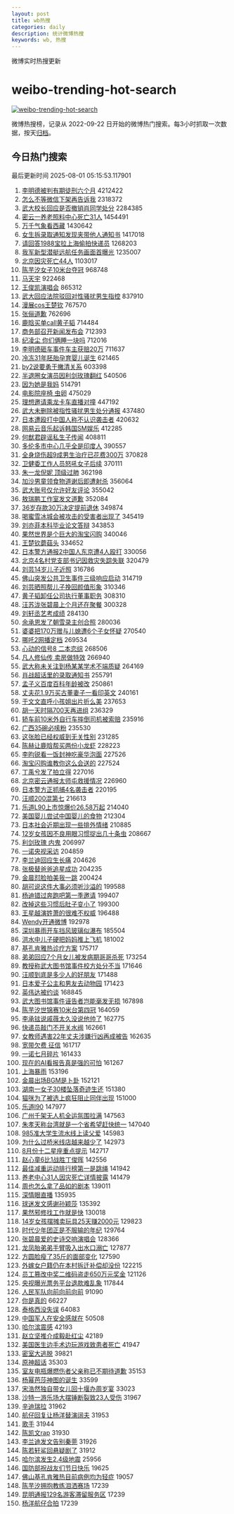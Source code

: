 ```yaml
---
layout: post
title: wb热搜
categories: daily
description: 统计微博热搜
keywords: wb, 热搜
---
```


微博实时热搜更新

# weibo-trending-hot-search

[![weibo-trending-hot-search](https://github.com/ameizi/weibo-trending-hot-search/actions/workflows/ci.yml/badge.svg)](https://github.com/ameizi/weibo-trending-hot-search/actions/workflows/ci.yml)

微博热搜榜，记录从 2022-09-22 日开始的微博热门搜索。每3小时抓取一次数据，按天[归档](./archives)。

## 今日热门搜索

<!-- BEGIN --> 
最后更新时间 2025-08-01 05:15:53.117901 
1. [李明德被判有期徒刑六个月](https://s.weibo.com/weibo?q=%23%E6%9D%8E%E6%98%8E%E5%BE%B7%E8%A2%AB%E5%88%A4%E6%9C%89%E6%9C%9F%E5%BE%92%E5%88%91%E5%85%AD%E4%B8%AA%E6%9C%88%23&t=31&band_rank=1&Refer=top) 4212422
1. [怎么不等微信下架再告诉我](https://s.weibo.com/weibo?q=%E6%80%8E%E4%B9%88%E4%B8%8D%E7%AD%89%E5%BE%AE%E4%BF%A1%E4%B8%8B%E6%9E%B6%E5%86%8D%E5%91%8A%E8%AF%89%E6%88%91&t=31&band_rank=1&Refer=top) 2318372
1. [武大校长回应是否撤销肖同学处分](https://s.weibo.com/weibo?q=%23%E6%AD%A6%E5%A4%A7%E6%A0%A1%E9%95%BF%E5%9B%9E%E5%BA%94%E6%98%AF%E5%90%A6%E6%92%A4%E9%94%80%E8%82%96%E5%90%8C%E5%AD%A6%E5%A4%84%E5%88%86%23&t=31&band_rank=2&Refer=top) 2284385
1. [密云一养老照料中心死亡31人](https://s.weibo.com/weibo?q=%23%E5%AF%86%E4%BA%91%E4%B8%80%E5%85%BB%E8%80%81%E7%85%A7%E6%96%99%E4%B8%AD%E5%BF%83%E6%AD%BB%E4%BA%A131%E4%BA%BA%23&t=31&band_rank=2&Refer=top) 1454491
1. [万千气象看西藏](https://s.weibo.com/weibo?q=%23%E4%B8%87%E5%8D%83%E6%B0%94%E8%B1%A1%E7%9C%8B%E8%A5%BF%E8%97%8F%23&t=31&band_rank=3&Refer=top) 1430642
1. [女生拆录取通知发现夹带他人通知书](https://s.weibo.com/weibo?q=%23%E5%A5%B3%E7%94%9F%E6%8B%86%E5%BD%95%E5%8F%96%E9%80%9A%E7%9F%A5%E5%8F%91%E7%8E%B0%E5%A4%B9%E5%B8%A6%E4%BB%96%E4%BA%BA%E9%80%9A%E7%9F%A5%E4%B9%A6%23&t=31&band_rank=4&Refer=top) 1417018
1. [请回答1988宝拉上海偷拍快递员](https://s.weibo.com/weibo?q=%23%E8%AF%B7%E5%9B%9E%E7%AD%941988%E5%AE%9D%E6%8B%89%E4%B8%8A%E6%B5%B7%E5%81%B7%E6%8B%8D%E5%BF%AB%E9%80%92%E5%91%98%23&t=31&band_rank=1&Refer=top) 1268203
1. [我军新型潜艇远航任务画面首曝光](https://s.weibo.com/weibo?q=%23%E6%88%91%E5%86%9B%E6%96%B0%E5%9E%8B%E6%BD%9C%E8%89%87%E8%BF%9C%E8%88%AA%E4%BB%BB%E5%8A%A1%E7%94%BB%E9%9D%A2%E9%A6%96%E6%9B%9D%E5%85%89%23&t=31&band_rank=3&Refer=top) 1235007
1. [北京因灾死亡44人](https://s.weibo.com/weibo?q=%23%E5%8C%97%E4%BA%AC%E5%9B%A0%E7%81%BE%E6%AD%BB%E4%BA%A144%E4%BA%BA%23&t=31&band_rank=5&Refer=top) 1103017
1. [陈芋汐女子10米台夺冠](https://s.weibo.com/weibo?q=%23%E9%99%88%E8%8A%8B%E6%B1%90%E5%A5%B3%E5%AD%9010%E7%B1%B3%E5%8F%B0%E5%A4%BA%E5%86%A0%23&t=31&band_rank=2&Refer=top) 968748
1. [马天宇](https://s.weibo.com/weibo?q=%E9%A9%AC%E5%A4%A9%E5%AE%87&t=31&band_rank=6&Refer=top) 922468
1. [王俊凯演唱会](https://s.weibo.com/weibo?q=%23%E7%8E%8B%E4%BF%8A%E5%87%AF%E6%BC%94%E5%94%B1%E4%BC%9A%23&t=31&band_rank=7&Refer=top) 865312
1. [武大回应法院驳回对性骚扰男生指控](https://s.weibo.com/weibo?q=%23%E6%AD%A6%E5%A4%A7%E5%9B%9E%E5%BA%94%E6%B3%95%E9%99%A2%E9%A9%B3%E5%9B%9E%E5%AF%B9%E6%80%A7%E9%AA%9A%E6%89%B0%E7%94%B7%E7%94%9F%E6%8C%87%E6%8E%A7%23&t=31&band_rank=4&Refer=top) 837910
1. [漫展cos王楚钦](https://s.weibo.com/weibo?q=%E6%BC%AB%E5%B1%95cos%E7%8E%8B%E6%A5%9A%E9%92%A6&t=31&band_rank=8&Refer=top) 767570
1. [张俪道歉](https://s.weibo.com/weibo?q=%23%E5%BC%A0%E4%BF%AA%E9%81%93%E6%AD%89%23&t=31&band_rank=5&Refer=top) 762696
1. [鹿晗买单call黄子韬](https://s.weibo.com/weibo?q=%23%E9%B9%BF%E6%99%97%E4%B9%B0%E5%8D%95call%E9%BB%84%E5%AD%90%E9%9F%AC%23&t=31&band_rank=9&Refer=top) 714484
1. [商务部召开新闻发布会](https://s.weibo.com/weibo?q=%23%E5%95%86%E5%8A%A1%E9%83%A8%E5%8F%AC%E5%BC%80%E6%96%B0%E9%97%BB%E5%8F%91%E5%B8%83%E4%BC%9A%23&t=31&band_rank=10&Refer=top) 712393
1. [纪凌尘 你们俩睡一块吗](https://s.weibo.com/weibo?q=%E7%BA%AA%E5%87%8C%E5%B0%98%20%E4%BD%A0%E4%BB%AC%E4%BF%A9%E7%9D%A1%E4%B8%80%E5%9D%97%E5%90%97&t=31&band_rank=11&Refer=top) 712016
1. [李明德砸车事件车主获赔20万](https://s.weibo.com/weibo?q=%23%E6%9D%8E%E6%98%8E%E5%BE%B7%E7%A0%B8%E8%BD%A6%E4%BA%8B%E4%BB%B6%E8%BD%A6%E4%B8%BB%E8%8E%B7%E8%B5%9420%E4%B8%87%23&t=31&band_rank=12&Refer=top) 711637
1. [冷冻31年胚胎孕育婴儿诞生](https://s.weibo.com/weibo?q=%23%E5%86%B7%E5%86%BB31%E5%B9%B4%E8%83%9A%E8%83%8E%E5%AD%95%E8%82%B2%E5%A9%B4%E5%84%BF%E8%AF%9E%E7%94%9F%23&t=31&band_rank=5&Refer=top) 621465
1. [by2说要勇于撇清关系](https://s.weibo.com/weibo?q=by2%E8%AF%B4%E8%A6%81%E5%8B%87%E4%BA%8E%E6%92%87%E6%B8%85%E5%85%B3%E7%B3%BB&t=31&band_rank=6&Refer=top) 603398
1. [半退圈女演员因利剑玫瑰翻红](https://s.weibo.com/weibo?q=%E5%8D%8A%E9%80%80%E5%9C%88%E5%A5%B3%E6%BC%94%E5%91%98%E5%9B%A0%E5%88%A9%E5%89%91%E7%8E%AB%E7%91%B0%E7%BF%BB%E7%BA%A2&t=31&band_rank=13&Refer=top) 540506
1. [因为她是我妈](https://s.weibo.com/weibo?q=%23%E5%9B%A0%E4%B8%BA%E5%A5%B9%E6%98%AF%E6%88%91%E5%A6%88%23&t=31&band_rank=50&Refer=top) 514791
1. [电影院座椅 虫卵](https://s.weibo.com/weibo?q=%E7%94%B5%E5%BD%B1%E9%99%A2%E5%BA%A7%E6%A4%85%20%E8%99%AB%E5%8D%B5&t=31&band_rank=14&Refer=top) 475029
1. [理想邀请乘龙卡车直播对撞](https://s.weibo.com/weibo?q=%23%E7%90%86%E6%83%B3%E9%82%80%E8%AF%B7%E4%B9%98%E9%BE%99%E5%8D%A1%E8%BD%A6%E7%9B%B4%E6%92%AD%E5%AF%B9%E6%92%9E%23&t=31&band_rank=7&Refer=top) 447192
1. [武大未删除被指性骚扰男生处分通报](https://s.weibo.com/weibo?q=%23%E6%AD%A6%E5%A4%A7%E6%9C%AA%E5%88%A0%E9%99%A4%E8%A2%AB%E6%8C%87%E6%80%A7%E9%AA%9A%E6%89%B0%E7%94%B7%E7%94%9F%E5%A4%84%E5%88%86%E9%80%9A%E6%8A%A5%23&t=31&band_rank=7&Refer=top) 437480
1. [日本遭殴打中国人称不认识袭击者](https://s.weibo.com/weibo?q=%23%E6%97%A5%E6%9C%AC%E9%81%AD%E6%AE%B4%E6%89%93%E4%B8%AD%E5%9B%BD%E4%BA%BA%E7%A7%B0%E4%B8%8D%E8%AE%A4%E8%AF%86%E8%A2%AD%E5%87%BB%E8%80%85%23&t=31&band_rank=15&Refer=top) 420632
1. [网易云音乐起诉韩国SM娱乐](https://s.weibo.com/weibo?q=%23%E7%BD%91%E6%98%93%E4%BA%91%E9%9F%B3%E4%B9%90%E8%B5%B7%E8%AF%89%E9%9F%A9%E5%9B%BDSM%E5%A8%B1%E4%B9%90%23&t=31&band_rank=16&Refer=top) 412285
1. [何猷君辟谣私生子传闻](https://s.weibo.com/weibo?q=%23%E4%BD%95%E7%8C%B7%E5%90%9B%E8%BE%9F%E8%B0%A3%E7%A7%81%E7%94%9F%E5%AD%90%E4%BC%A0%E9%97%BB%23&t=31&band_rank=17&Refer=top) 408811
1. [多伦多市中心几乎全是印度人](https://s.weibo.com/weibo?q=%E5%A4%9A%E4%BC%A6%E5%A4%9A%E5%B8%82%E4%B8%AD%E5%BF%83%E5%87%A0%E4%B9%8E%E5%85%A8%E6%98%AF%E5%8D%B0%E5%BA%A6%E4%BA%BA&t=31&band_rank=8&Refer=top) 390557
1. [全身烧伤超9成男生治疗已花费300万](https://s.weibo.com/weibo?q=%23%E5%85%A8%E8%BA%AB%E7%83%A7%E4%BC%A4%E8%B6%859%E6%88%90%E7%94%B7%E7%94%9F%E6%B2%BB%E7%96%97%E5%B7%B2%E8%8A%B1%E8%B4%B9300%E4%B8%87%23&t=31&band_rank=9&Refer=top) 370828
1. [卫健委工作人员怒吼女子后续](https://s.weibo.com/weibo?q=%23%E5%8D%AB%E5%81%A5%E5%A7%94%E5%B7%A5%E4%BD%9C%E4%BA%BA%E5%91%98%E6%80%92%E5%90%BC%E5%A5%B3%E5%AD%90%E5%90%8E%E7%BB%AD%23&t=31&band_rank=18&Refer=top) 370111
1. [朱一龙倪妮 顶级过肺](https://s.weibo.com/weibo?q=%E6%9C%B1%E4%B8%80%E9%BE%99%E5%80%AA%E5%A6%AE%20%E9%A1%B6%E7%BA%A7%E8%BF%87%E8%82%BA&t=31&band_rank=8&Refer=top) 362198
1. [加沙男童领食物道谢后即遭射杀](https://s.weibo.com/weibo?q=%23%E5%8A%A0%E6%B2%99%E7%94%B7%E7%AB%A5%E9%A2%86%E9%A3%9F%E7%89%A9%E9%81%93%E8%B0%A2%E5%90%8E%E5%8D%B3%E9%81%AD%E5%B0%84%E6%9D%80%23&t=31&band_rank=9&Refer=top) 356064
1. [武大账号仅允许好友评论](https://s.weibo.com/weibo?q=%23%E6%AD%A6%E5%A4%A7%E8%B4%A6%E5%8F%B7%E4%BB%85%E5%85%81%E8%AE%B8%E5%A5%BD%E5%8F%8B%E8%AF%84%E8%AE%BA%23&t=31&band_rank=10&Refer=top) 355042
1. [敖瑞鹏工作室发文道歉](https://s.weibo.com/weibo?q=%23%E6%95%96%E7%91%9E%E9%B9%8F%E5%B7%A5%E4%BD%9C%E5%AE%A4%E5%8F%91%E6%96%87%E9%81%93%E6%AD%89%23&t=31&band_rank=11&Refer=top) 352084
1. [36岁存款30万决定提前退休](https://s.weibo.com/weibo?q=36%E5%B2%81%E5%AD%98%E6%AC%BE30%E4%B8%87%E5%86%B3%E5%AE%9A%E6%8F%90%E5%89%8D%E9%80%80%E4%BC%91&t=31&band_rank=12&Refer=top) 349874
1. [喝蜜雪冰城会被攻击的受害者出现了](https://s.weibo.com/weibo?q=%E5%96%9D%E8%9C%9C%E9%9B%AA%E5%86%B0%E5%9F%8E%E4%BC%9A%E8%A2%AB%E6%94%BB%E5%87%BB%E7%9A%84%E5%8F%97%E5%AE%B3%E8%80%85%E5%87%BA%E7%8E%B0%E4%BA%86&t=31&band_rank=13&Refer=top) 345419
1. [刘亦菲本科毕业论文答辩](https://s.weibo.com/weibo?q=%E5%88%98%E4%BA%A6%E8%8F%B2%E6%9C%AC%E7%A7%91%E6%AF%95%E4%B8%9A%E8%AE%BA%E6%96%87%E7%AD%94%E8%BE%A9&t=31&band_rank=14&Refer=top) 343853
1. [果然世界是个巨大的淘宝闪购](https://s.weibo.com/weibo?q=%23%E6%9E%9C%E7%84%B6%E4%B8%96%E7%95%8C%E6%98%AF%E4%B8%AA%E5%B7%A8%E5%A4%A7%E7%9A%84%E6%B7%98%E5%AE%9D%E9%97%AA%E8%B4%AD%23&t=31&band_rank=15&Refer=top) 340046
1. [王楚钦蘑菇头](https://s.weibo.com/weibo?q=%E7%8E%8B%E6%A5%9A%E9%92%A6%E8%98%91%E8%8F%87%E5%A4%B4&t=31&band_rank=17&Refer=top) 334652
1. [日本警方通报2中国人东京遭4人殴打](https://s.weibo.com/weibo?q=%23%E6%97%A5%E6%9C%AC%E8%AD%A6%E6%96%B9%E9%80%9A%E6%8A%A52%E4%B8%AD%E5%9B%BD%E4%BA%BA%E4%B8%9C%E4%BA%AC%E9%81%AD4%E4%BA%BA%E6%AE%B4%E6%89%93%23&t=31&band_rank=19&Refer=top) 330056
1. [北京4名村党支部书记因救灾失踪失联](https://s.weibo.com/weibo?q=%23%E5%8C%97%E4%BA%AC4%E5%90%8D%E6%9D%91%E5%85%9A%E6%94%AF%E9%83%A8%E4%B9%A6%E8%AE%B0%E5%9B%A0%E6%95%91%E7%81%BE%E5%A4%B1%E8%B8%AA%E5%A4%B1%E8%81%94%23&t=31&band_rank=20&Refer=top) 320479
1. [刘芸14岁儿子近照](https://s.weibo.com/weibo?q=%23%E5%88%98%E8%8A%B814%E5%B2%81%E5%84%BF%E5%AD%90%E8%BF%91%E7%85%A7%23&t=31&band_rank=21&Refer=top) 316786
1. [佛山突发公共卫生事件三级响应启动](https://s.weibo.com/weibo?q=%23%E4%BD%9B%E5%B1%B1%E7%AA%81%E5%8F%91%E5%85%AC%E5%85%B1%E5%8D%AB%E7%94%9F%E4%BA%8B%E4%BB%B6%E4%B8%89%E7%BA%A7%E5%93%8D%E5%BA%94%E5%90%AF%E5%8A%A8%23&t=31&band_rank=10&Refer=top) 314719
1. [刘芸晒照帮儿子挽回颜值形象](https://s.weibo.com/weibo?q=%E5%88%98%E8%8A%B8%E6%99%92%E7%85%A7%E5%B8%AE%E5%84%BF%E5%AD%90%E6%8C%BD%E5%9B%9E%E9%A2%9C%E5%80%BC%E5%BD%A2%E8%B1%A1&t=31&band_rank=11&Refer=top) 310346
1. [黄子韬卸任公司执行董事职务](https://s.weibo.com/weibo?q=%23%E9%BB%84%E5%AD%90%E9%9F%AC%E5%8D%B8%E4%BB%BB%E5%85%AC%E5%8F%B8%E6%89%A7%E8%A1%8C%E8%91%A3%E4%BA%8B%E8%81%8C%E5%8A%A1%23&t=31&band_rank=18&Refer=top) 308310
1. [汪苏泷张碧晨上个月还在聚餐](https://s.weibo.com/weibo?q=%23%E6%B1%AA%E8%8B%8F%E6%B3%B7%E5%BC%A0%E7%A2%A7%E6%99%A8%E4%B8%8A%E4%B8%AA%E6%9C%88%E8%BF%98%E5%9C%A8%E8%81%9A%E9%A4%90%23&t=31&band_rank=22&Refer=top) 300328
1. [刘轩丞艺考成绩](https://s.weibo.com/weibo?q=%23%E5%88%98%E8%BD%A9%E4%B8%9E%E8%89%BA%E8%80%83%E6%88%90%E7%BB%A9%23&t=31&band_rank=19&Refer=top) 284130
1. [余承恩发了朝雪录主创合照](https://s.weibo.com/weibo?q=%E4%BD%99%E6%89%BF%E6%81%A9%E5%8F%91%E4%BA%86%E6%9C%9D%E9%9B%AA%E5%BD%95%E4%B8%BB%E5%88%9B%E5%90%88%E7%85%A7&t=31&band_rank=14&Refer=top) 280036
1. [婆婆把170万赠与儿媳遭6个子女怀疑](https://s.weibo.com/weibo?q=%23%E5%A9%86%E5%A9%86%E6%8A%8A170%E4%B8%87%E8%B5%A0%E4%B8%8E%E5%84%BF%E5%AA%B3%E9%81%AD6%E4%B8%AA%E5%AD%90%E5%A5%B3%E6%80%80%E7%96%91%23&t=31&band_rank=27&Refer=top) 270540
1. [哪吒2网播定档](https://s.weibo.com/weibo?q=%23%E5%93%AA%E5%90%922%E7%BD%91%E6%92%AD%E5%AE%9A%E6%A1%A3%23&t=31&band_rank=23&Refer=top) 269534
1. [心动的信号8 二本恋综](https://s.weibo.com/weibo?q=%E5%BF%83%E5%8A%A8%E7%9A%84%E4%BF%A1%E5%8F%B78%20%E4%BA%8C%E6%9C%AC%E6%81%8B%E7%BB%BC&t=31&band_rank=24&Refer=top) 268506
1. [凡人修仙传 卖房做特效](https://s.weibo.com/weibo?q=%E5%87%A1%E4%BA%BA%E4%BF%AE%E4%BB%99%E4%BC%A0%20%E5%8D%96%E6%88%BF%E5%81%9A%E7%89%B9%E6%95%88&t=31&band_rank=24&Refer=top) 266940
1. [武大称未关注到杨某某学术不端质疑](https://s.weibo.com/weibo?q=%23%E6%AD%A6%E5%A4%A7%E7%A7%B0%E6%9C%AA%E5%85%B3%E6%B3%A8%E5%88%B0%E6%9D%A8%E6%9F%90%E6%9F%90%E5%AD%A6%E6%9C%AF%E4%B8%8D%E7%AB%AF%E8%B4%A8%E7%96%91%23&t=31&band_rank=25&Refer=top) 264169
1. [肖战超话里的录取通知书](https://s.weibo.com/weibo?q=%E8%82%96%E6%88%98%E8%B6%85%E8%AF%9D%E9%87%8C%E7%9A%84%E5%BD%95%E5%8F%96%E9%80%9A%E7%9F%A5%E4%B9%A6&t=31&band_rank=26&Refer=top) 255791
1. [孟子义百度百科年龄被改](https://s.weibo.com/weibo?q=%23%E5%AD%9F%E5%AD%90%E4%B9%89%E7%99%BE%E5%BA%A6%E7%99%BE%E7%A7%91%E5%B9%B4%E9%BE%84%E8%A2%AB%E6%94%B9%23&t=31&band_rank=26&Refer=top) 250861
1. [丈夫花1.9万买古董妻子一看印英文](https://s.weibo.com/weibo?q=%23%E4%B8%88%E5%A4%AB%E8%8A%B11.9%E4%B8%87%E4%B9%B0%E5%8F%A4%E8%91%A3%E5%A6%BB%E5%AD%90%E4%B8%80%E7%9C%8B%E5%8D%B0%E8%8B%B1%E6%96%87%23&t=31&band_rank=29&Refer=top) 240161
1. [于文文直呼小孩姐出片折么美](https://s.weibo.com/weibo?q=%23%E4%BA%8E%E6%96%87%E6%96%87%E7%9B%B4%E5%91%BC%E5%B0%8F%E5%AD%A9%E5%A7%90%E5%87%BA%E7%89%87%E6%8A%98%E4%B9%88%E7%BE%8E%23&t=31&band_rank=30&Refer=top) 237653
1. [胡一天时隔700天再进组](https://s.weibo.com/weibo?q=%23%E8%83%A1%E4%B8%80%E5%A4%A9%E6%97%B6%E9%9A%94700%E5%A4%A9%E5%86%8D%E8%BF%9B%E7%BB%84%23&t=31&band_rank=27&Refer=top) 236329
1. [轿车前10米外自行车摔倒司机被索赔](https://s.weibo.com/weibo?q=%23%E8%BD%BF%E8%BD%A6%E5%89%8D10%E7%B1%B3%E5%A4%96%E8%87%AA%E8%A1%8C%E8%BD%A6%E6%91%94%E5%80%92%E5%8F%B8%E6%9C%BA%E8%A2%AB%E7%B4%A2%E8%B5%94%23&t=31&band_rank=31&Refer=top) 235916
1. [广西35碗必嗦粉](https://s.weibo.com/weibo?q=%E5%B9%BF%E8%A5%BF35%E7%A2%97%E5%BF%85%E5%97%A6%E7%B2%89&t=31&band_rank=32&Refer=top) 235530
1. [这张脸已经权威到无关性别](https://s.weibo.com/weibo?q=%E8%BF%99%E5%BC%A0%E8%84%B8%E5%B7%B2%E7%BB%8F%E6%9D%83%E5%A8%81%E5%88%B0%E6%97%A0%E5%85%B3%E6%80%A7%E5%88%AB&t=31&band_rank=28&Refer=top) 231285
1. [陈赫让鹿晗帮买两份小龙虾](https://s.weibo.com/weibo?q=%23%E9%99%88%E8%B5%AB%E8%AE%A9%E9%B9%BF%E6%99%97%E5%B8%AE%E4%B9%B0%E4%B8%A4%E4%BB%BD%E5%B0%8F%E9%BE%99%E8%99%BE%23&t=31&band_rank=29&Refer=top) 228223
1. [李昀锐看一饭封神吃豪华泡面](https://s.weibo.com/weibo?q=%23%E6%9D%8E%E6%98%80%E9%94%90%E7%9C%8B%E4%B8%80%E9%A5%AD%E5%B0%81%E7%A5%9E%E5%90%83%E8%B1%AA%E5%8D%8E%E6%B3%A1%E9%9D%A2%23&t=31&band_rank=17&Refer=top) 227526
1. [淘宝闪购谁教你这么会送的](https://s.weibo.com/weibo?q=%23%E6%B7%98%E5%AE%9D%E9%97%AA%E8%B4%AD%E8%B0%81%E6%95%99%E4%BD%A0%E8%BF%99%E4%B9%88%E4%BC%9A%E9%80%81%E7%9A%84%23&t=31&band_rank=30&Refer=top) 227524
1. [丁禹兮发了拍立得](https://s.weibo.com/weibo?q=%23%E4%B8%81%E7%A6%B9%E5%85%AE%E5%8F%91%E4%BA%86%E6%8B%8D%E7%AB%8B%E5%BE%97%23&t=31&band_rank=31&Refer=top) 227016
1. [北京密云通报太师屯救援情况](https://s.weibo.com/weibo?q=%23%E5%8C%97%E4%BA%AC%E5%AF%86%E4%BA%91%E9%80%9A%E6%8A%A5%E5%A4%AA%E5%B8%88%E5%B1%AF%E6%95%91%E6%8F%B4%E6%83%85%E5%86%B5%23&t=31&band_rank=32&Refer=top) 226960
1. [日本警方正抓捕4名袭击者](https://s.weibo.com/weibo?q=%23%E6%97%A5%E6%9C%AC%E8%AD%A6%E6%96%B9%E6%AD%A3%E6%8A%93%E6%8D%954%E5%90%8D%E8%A2%AD%E5%87%BB%E8%80%85%23&t=31&band_rank=33&Refer=top) 220195
1. [汪顺200混第七](https://s.weibo.com/weibo?q=%23%E6%B1%AA%E9%A1%BA200%E6%B7%B7%E7%AC%AC%E4%B8%83%23&t=31&band_rank=33&Refer=top) 216613
1. [乐道L90上市惊爆价26.58万起](https://s.weibo.com/weibo?q=%23%E4%B9%90%E9%81%93L90%E4%B8%8A%E5%B8%82%E6%83%8A%E7%88%86%E4%BB%B726.58%E4%B8%87%E8%B5%B7%23&t=31&band_rank=18&Refer=top) 214040
1. [美国婴儿尝试中国婴儿的食物](https://s.weibo.com/weibo?q=%E7%BE%8E%E5%9B%BD%E5%A9%B4%E5%84%BF%E5%B0%9D%E8%AF%95%E4%B8%AD%E5%9B%BD%E5%A9%B4%E5%84%BF%E7%9A%84%E9%A3%9F%E7%89%A9&t=31&band_rank=34&Refer=top) 212304
1. [日本社会近期出现一些排外情绪](https://s.weibo.com/weibo?q=%23%E6%97%A5%E6%9C%AC%E7%A4%BE%E4%BC%9A%E8%BF%91%E6%9C%9F%E5%87%BA%E7%8E%B0%E4%B8%80%E4%BA%9B%E6%8E%92%E5%A4%96%E6%83%85%E7%BB%AA%23&t=31&band_rank=20&Refer=top) 210885
1. [12岁女孩因不良用眼习惯捉出几十条虫](https://s.weibo.com/weibo?q=%2312%E5%B2%81%E5%A5%B3%E5%AD%A9%E5%9B%A0%E4%B8%8D%E8%89%AF%E7%94%A8%E7%9C%BC%E4%B9%A0%E6%83%AF%E6%8D%89%E5%87%BA%E5%87%A0%E5%8D%81%E6%9D%A1%E8%99%AB%23&t=31&band_rank=22&Refer=top) 208667
1. [利剑玫瑰 内鬼](https://s.weibo.com/weibo?q=%E5%88%A9%E5%89%91%E7%8E%AB%E7%91%B0%20%E5%86%85%E9%AC%BC&t=31&band_rank=23&Refer=top) 206997
1. [一诺央视采访](https://s.weibo.com/weibo?q=%23%E4%B8%80%E8%AF%BA%E5%A4%AE%E8%A7%86%E9%87%87%E8%AE%BF%23&t=31&band_rank=34&Refer=top) 204859
1. [李兰迪回应生长痛](https://s.weibo.com/weibo?q=%23%E6%9D%8E%E5%85%B0%E8%BF%AA%E5%9B%9E%E5%BA%94%E7%94%9F%E9%95%BF%E7%97%9B%23&t=31&band_rank=25&Refer=top) 204626
1. [张极替爸爸追星成功](https://s.weibo.com/weibo?q=%23%E5%BC%A0%E6%9E%81%E6%9B%BF%E7%88%B8%E7%88%B8%E8%BF%BD%E6%98%9F%E6%88%90%E5%8A%9F%23&t=31&band_rank=26&Refer=top) 204235
1. [金晨怼脸拍美我一跳](https://s.weibo.com/weibo?q=%E9%87%91%E6%99%A8%E6%80%BC%E8%84%B8%E6%8B%8D%E7%BE%8E%E6%88%91%E4%B8%80%E8%B7%B3&t=31&band_rank=27&Refer=top) 200424
1. [胡可说这件大事必须听沙溢的](https://s.weibo.com/weibo?q=%23%E8%83%A1%E5%8F%AF%E8%AF%B4%E8%BF%99%E4%BB%B6%E5%A4%A7%E4%BA%8B%E5%BF%85%E9%A1%BB%E5%90%AC%E6%B2%99%E6%BA%A2%E7%9A%84%23&t=31&band_rank=28&Refer=top) 199588
1. [杨迪错过奔跑吧第一季邀请](https://s.weibo.com/weibo?q=%E6%9D%A8%E8%BF%AA%E9%94%99%E8%BF%87%E5%A5%94%E8%B7%91%E5%90%A7%E7%AC%AC%E4%B8%80%E5%AD%A3%E9%82%80%E8%AF%B7&t=31&band_rank=29&Refer=top) 199407
1. [改掉这些习惯后肚子变小了](https://s.weibo.com/weibo?q=%23%E6%94%B9%E6%8E%89%E8%BF%99%E4%BA%9B%E4%B9%A0%E6%83%AF%E5%90%8E%E8%82%9A%E5%AD%90%E5%8F%98%E5%B0%8F%E4%BA%86%23&t=31&band_rank=40&Refer=top) 199300
1. [王星越演姓萧的很难不权威](https://s.weibo.com/weibo?q=%E7%8E%8B%E6%98%9F%E8%B6%8A%E6%BC%94%E5%A7%93%E8%90%A7%E7%9A%84%E5%BE%88%E9%9A%BE%E4%B8%8D%E6%9D%83%E5%A8%81&t=31&band_rank=35&Refer=top) 196488
1. [Wendy开通微博](https://s.weibo.com/weibo?q=%23Wendy%E5%BC%80%E9%80%9A%E5%BE%AE%E5%8D%9A%23&t=31&band_rank=36&Refer=top) 192978
1. [深圳暴雨开车挡风玻璃似瀑布](https://s.weibo.com/weibo?q=%23%E6%B7%B1%E5%9C%B3%E6%9A%B4%E9%9B%A8%E5%BC%80%E8%BD%A6%E6%8C%A1%E9%A3%8E%E7%8E%BB%E7%92%83%E4%BC%BC%E7%80%91%E5%B8%83%23&t=31&band_rank=31&Refer=top) 185504
1. [洪水中儿子硬把妈妈推上飞机](https://s.weibo.com/weibo?q=%23%E6%B4%AA%E6%B0%B4%E4%B8%AD%E5%84%BF%E5%AD%90%E7%A1%AC%E6%8A%8A%E5%A6%88%E5%A6%88%E6%8E%A8%E4%B8%8A%E9%A3%9E%E6%9C%BA%23&t=31&band_rank=37&Refer=top) 181002
1. [基孔肯雅热诊疗方案](https://s.weibo.com/weibo?q=%23%E5%9F%BA%E5%AD%94%E8%82%AF%E9%9B%85%E7%83%AD%E8%AF%8A%E7%96%97%E6%96%B9%E6%A1%88%23&t=31&band_rank=38&Refer=top) 175717
1. [弟弟回应7个月女儿被发病期哥哥杀死](https://s.weibo.com/weibo?q=%23%E5%BC%9F%E5%BC%9F%E5%9B%9E%E5%BA%947%E4%B8%AA%E6%9C%88%E5%A5%B3%E5%84%BF%E8%A2%AB%E5%8F%91%E7%97%85%E6%9C%9F%E5%93%A5%E5%93%A5%E6%9D%80%E6%AD%BB%23&t=31&band_rank=35&Refer=top) 173254
1. [教授称武大图书馆事件校方处分不当](https://s.weibo.com/weibo?q=%23%E6%95%99%E6%8E%88%E7%A7%B0%E6%AD%A6%E5%A4%A7%E5%9B%BE%E4%B9%A6%E9%A6%86%E4%BA%8B%E4%BB%B6%E6%A0%A1%E6%96%B9%E5%A4%84%E5%88%86%E4%B8%8D%E5%BD%93%23&t=31&band_rank=39&Refer=top) 171646
1. [汪顺到底是多少人的好朋友](https://s.weibo.com/weibo?q=%E6%B1%AA%E9%A1%BA%E5%88%B0%E5%BA%95%E6%98%AF%E5%A4%9A%E5%B0%91%E4%BA%BA%E7%9A%84%E5%A5%BD%E6%9C%8B%E5%8F%8B&t=31&band_rank=40&Refer=top) 171488
1. [日本爱子公主和男友去动物园](https://s.weibo.com/weibo?q=%E6%97%A5%E6%9C%AC%E7%88%B1%E5%AD%90%E5%85%AC%E4%B8%BB%E5%92%8C%E7%94%B7%E5%8F%8B%E5%8E%BB%E5%8A%A8%E7%89%A9%E5%9B%AD&t=31&band_rank=41&Refer=top) 171423
1. [英伟达被约谈](https://s.weibo.com/weibo?q=%23%E8%8B%B1%E4%BC%9F%E8%BE%BE%E8%A2%AB%E7%BA%A6%E8%B0%88%23&t=31&band_rank=42&Refer=top) 168845
1. [武大图书馆事件诬告者岂能毫发无损](https://s.weibo.com/weibo?q=%23%E6%AD%A6%E5%A4%A7%E5%9B%BE%E4%B9%A6%E9%A6%86%E4%BA%8B%E4%BB%B6%E8%AF%AC%E5%91%8A%E8%80%85%E5%B2%82%E8%83%BD%E6%AF%AB%E5%8F%91%E6%97%A0%E6%8D%9F%23&t=31&band_rank=36&Refer=top) 167898
1. [陈芋汐世锦赛10米台第四冠](https://s.weibo.com/weibo?q=%23%E9%99%88%E8%8A%8B%E6%B1%90%E4%B8%96%E9%94%A6%E8%B5%9B10%E7%B1%B3%E5%8F%B0%E7%AC%AC%E5%9B%9B%E5%86%A0%23&t=31&band_rank=37&Refer=top) 164059
1. [李承铉说戚薇太久没说他帅了](https://s.weibo.com/weibo?q=%E6%9D%8E%E6%89%BF%E9%93%89%E8%AF%B4%E6%88%9A%E8%96%87%E5%A4%AA%E4%B9%85%E6%B2%A1%E8%AF%B4%E4%BB%96%E5%B8%85%E4%BA%86&t=31&band_rank=43&Refer=top) 162775
1. [快递员敲门不开关水阀](https://s.weibo.com/weibo?q=%E5%BF%AB%E9%80%92%E5%91%98%E6%95%B2%E9%97%A8%E4%B8%8D%E5%BC%80%E5%85%B3%E6%B0%B4%E9%98%80&t=31&band_rank=44&Refer=top) 162661
1. [女教师遇害22年丈夫涉嫌行凶再成被告](https://s.weibo.com/weibo?q=%23%E5%A5%B3%E6%95%99%E5%B8%88%E9%81%87%E5%AE%B322%E5%B9%B4%E4%B8%88%E5%A4%AB%E6%B6%89%E5%AB%8C%E8%A1%8C%E5%87%B6%E5%86%8D%E6%88%90%E8%A2%AB%E5%91%8A%23&t=31&band_rank=38&Refer=top) 162635
1. [宽带欠费 征信](https://s.weibo.com/weibo?q=%E5%AE%BD%E5%B8%A6%E6%AC%A0%E8%B4%B9%20%E5%BE%81%E4%BF%A1&t=31&band_rank=41&Refer=top) 161717
1. [一诺七月碎片](https://s.weibo.com/weibo?q=%23%E4%B8%80%E8%AF%BA%E4%B8%83%E6%9C%88%E7%A2%8E%E7%89%87%23&t=31&band_rank=33&Refer=top) 161433
1. [现在的AI看报告真是强的可怕](https://s.weibo.com/weibo?q=%E7%8E%B0%E5%9C%A8%E7%9A%84AI%E7%9C%8B%E6%8A%A5%E5%91%8A%E7%9C%9F%E6%98%AF%E5%BC%BA%E7%9A%84%E5%8F%AF%E6%80%95&t=31&band_rank=42&Refer=top) 161267
1. [上海暴雨](https://s.weibo.com/weibo?q=%E4%B8%8A%E6%B5%B7%E6%9A%B4%E9%9B%A8&t=31&band_rank=43&Refer=top) 153196
1. [金晨出场BGM是卜卦](https://s.weibo.com/weibo?q=%E9%87%91%E6%99%A8%E5%87%BA%E5%9C%BABGM%E6%98%AF%E5%8D%9C%E5%8D%A6&t=31&band_rank=35&Refer=top) 152121
1. [湖南一女子30楼坠落奇迹生还](https://s.weibo.com/weibo?q=%23%E6%B9%96%E5%8D%97%E4%B8%80%E5%A5%B3%E5%AD%9030%E6%A5%BC%E5%9D%A0%E8%90%BD%E5%A5%87%E8%BF%B9%E7%94%9F%E8%BF%98%23&t=31&band_rank=36&Refer=top) 151380
1. [猫咪为了被选上疯狂阻止同伴出现](https://s.weibo.com/weibo?q=%E7%8C%AB%E5%92%AA%E4%B8%BA%E4%BA%86%E8%A2%AB%E9%80%89%E4%B8%8A%E7%96%AF%E7%8B%82%E9%98%BB%E6%AD%A2%E5%90%8C%E4%BC%B4%E5%87%BA%E7%8E%B0&t=31&band_rank=45&Refer=top) 151000
1. [乐道l90](https://s.weibo.com/weibo?q=%E4%B9%90%E9%81%93l90&t=31&band_rank=44&Refer=top) 147977
1. [广州千架无人机全运氛围拉满](https://s.weibo.com/weibo?q=%23%E5%B9%BF%E5%B7%9E%E5%8D%83%E6%9E%B6%E6%97%A0%E4%BA%BA%E6%9C%BA%E5%85%A8%E8%BF%90%E6%B0%9B%E5%9B%B4%E6%8B%89%E6%BB%A1%23&t=31&band_rank=45&Refer=top) 147563
1. [朱孝天称台湾就是一个省希望赶快统一](https://s.weibo.com/weibo?q=%23%E6%9C%B1%E5%AD%9D%E5%A4%A9%E7%A7%B0%E5%8F%B0%E6%B9%BE%E5%B0%B1%E6%98%AF%E4%B8%80%E4%B8%AA%E7%9C%81%E5%B8%8C%E6%9C%9B%E8%B5%B6%E5%BF%AB%E7%BB%9F%E4%B8%80%23&t=31&band_rank=37&Refer=top) 147040
1. [985准大学生流水线上读父爱](https://s.weibo.com/weibo?q=%23985%E5%87%86%E5%A4%A7%E5%AD%A6%E7%94%9F%E6%B5%81%E6%B0%B4%E7%BA%BF%E4%B8%8A%E8%AF%BB%E7%88%B6%E7%88%B1%23&t=31&band_rank=46&Refer=top) 145983
1. [为什么过桥米线店越来越少了](https://s.weibo.com/weibo?q=%E4%B8%BA%E4%BB%80%E4%B9%88%E8%BF%87%E6%A1%A5%E7%B1%B3%E7%BA%BF%E5%BA%97%E8%B6%8A%E6%9D%A5%E8%B6%8A%E5%B0%91%E4%BA%86&t=31&band_rank=46&Refer=top) 142973
1. [8月份十二星座重点提示](https://s.weibo.com/weibo?q=%238%E6%9C%88%E4%BB%BD%E5%8D%81%E4%BA%8C%E6%98%9F%E5%BA%A7%E9%87%8D%E7%82%B9%E6%8F%90%E7%A4%BA%23&t=31&band_rank=47&Refer=top) 142717
1. [赵心童6比1战胜丁俊晖](https://s.weibo.com/weibo?q=%23%E8%B5%B5%E5%BF%83%E7%AB%A56%E6%AF%941%E6%88%98%E8%83%9C%E4%B8%81%E4%BF%8A%E6%99%96%23&t=31&band_rank=38&Refer=top) 142556
1. [最佳减重运动排行榜第一是跳绳](https://s.weibo.com/weibo?q=%23%E6%9C%80%E4%BD%B3%E5%87%8F%E9%87%8D%E8%BF%90%E5%8A%A8%E6%8E%92%E8%A1%8C%E6%A6%9C%E7%AC%AC%E4%B8%80%E6%98%AF%E8%B7%B3%E7%BB%B3%23&t=31&band_rank=39&Refer=top) 141942
1. [养老中心31人因灾死亡详情披露](https://s.weibo.com/weibo?q=%23%E5%85%BB%E8%80%81%E4%B8%AD%E5%BF%8331%E4%BA%BA%E5%9B%A0%E7%81%BE%E6%AD%BB%E4%BA%A1%E8%AF%A6%E6%83%85%E6%8A%AB%E9%9C%B2%23&t=31&band_rank=48&Refer=top) 141479
1. [周也怎么拿了品如的剧本](https://s.weibo.com/weibo?q=%E5%91%A8%E4%B9%9F%E6%80%8E%E4%B9%88%E6%8B%BF%E4%BA%86%E5%93%81%E5%A6%82%E7%9A%84%E5%89%A7%E6%9C%AC&t=31&band_rank=47&Refer=top) 139011
1. [深情眼直播](https://s.weibo.com/weibo?q=%E6%B7%B1%E6%83%85%E7%9C%BC%E7%9B%B4%E6%92%AD&t=31&band_rank=50&Refer=top) 135935
1. [球迷发文感谢孙颖莎](https://s.weibo.com/weibo?q=%23%E7%90%83%E8%BF%B7%E5%8F%91%E6%96%87%E6%84%9F%E8%B0%A2%E5%AD%99%E9%A2%96%E8%8E%8E%23&t=31&band_rank=41&Refer=top) 135392
1. [果然邪修找工作就是快](https://s.weibo.com/weibo?q=%23%E6%9E%9C%E7%84%B6%E9%82%AA%E4%BF%AE%E6%89%BE%E5%B7%A5%E4%BD%9C%E5%B0%B1%E6%98%AF%E5%BF%AB%23&t=31&band_rank=42&Refer=top) 130018
1. [14岁女孩摆摊卖玩具25天赚2000元](https://s.weibo.com/weibo?q=%2314%E5%B2%81%E5%A5%B3%E5%AD%A9%E6%91%86%E6%91%8A%E5%8D%96%E7%8E%A9%E5%85%B725%E5%A4%A9%E8%B5%9A2000%E5%85%83%23&t=31&band_rank=43&Refer=top) 129823
1. [时代少年团正是不服输的年纪](https://s.weibo.com/weibo?q=%E6%97%B6%E4%BB%A3%E5%B0%91%E5%B9%B4%E5%9B%A2%E6%AD%A3%E6%98%AF%E4%B8%8D%E6%9C%8D%E8%BE%93%E7%9A%84%E5%B9%B4%E7%BA%AA&t=31&band_rank=44&Refer=top) 129764
1. [张碧晨爱的史诗交响演唱会](https://s.weibo.com/weibo?q=%23%E5%BC%A0%E7%A2%A7%E6%99%A8%E7%88%B1%E7%9A%84%E5%8F%B2%E8%AF%97%E4%BA%A4%E5%93%8D%E6%BC%94%E5%94%B1%E4%BC%9A%23&t=31&band_rank=46&Refer=top) 128366
1. [龙凤胎弟弟手臂吸入出水口溺亡](https://s.weibo.com/weibo?q=%23%E9%BE%99%E5%87%A4%E8%83%8E%E5%BC%9F%E5%BC%9F%E6%89%8B%E8%87%82%E5%90%B8%E5%85%A5%E5%87%BA%E6%B0%B4%E5%8F%A3%E6%BA%BA%E4%BA%A1%23&t=31&band_rank=48&Refer=top) 127877
1. [方圆脸瘦了35斤的面部变化](https://s.weibo.com/weibo?q=%E6%96%B9%E5%9C%86%E8%84%B8%E7%98%A6%E4%BA%8635%E6%96%A4%E7%9A%84%E9%9D%A2%E9%83%A8%E5%8F%98%E5%8C%96&t=31&band_rank=49&Refer=top) 127590
1. [外嫁女户籍仍在本村拆迁补偿却没份](https://s.weibo.com/weibo?q=%23%E5%A4%96%E5%AB%81%E5%A5%B3%E6%88%B7%E7%B1%8D%E4%BB%8D%E5%9C%A8%E6%9C%AC%E6%9D%91%E6%8B%86%E8%BF%81%E8%A1%A5%E5%81%BF%E5%8D%B4%E6%B2%A1%E4%BB%BD%23&t=31&band_rank=5&Refer=top) 122215
1. [员工篡改中奖二维码盗走650万元奖金](https://s.weibo.com/weibo?q=%23%E5%91%98%E5%B7%A5%E7%AF%A1%E6%94%B9%E4%B8%AD%E5%A5%96%E4%BA%8C%E7%BB%B4%E7%A0%81%E7%9B%97%E8%B5%B0650%E4%B8%87%E5%85%83%E5%A5%96%E9%87%91%23&t=31&band_rank=50&Refer=top) 121126
1. [央视曝光票务平台退款难乱象](https://s.weibo.com/weibo?q=%23%E5%A4%AE%E8%A7%86%E6%9B%9D%E5%85%89%E7%A5%A8%E5%8A%A1%E5%B9%B3%E5%8F%B0%E9%80%80%E6%AC%BE%E9%9A%BE%E4%B9%B1%E8%B1%A1%23&t=31&band_rank=6&Refer=top) 117844
1. [人民军队向前向前向前](https://s.weibo.com/weibo?q=%23%E4%BA%BA%E6%B0%91%E5%86%9B%E9%98%9F%E5%90%91%E5%89%8D%E5%90%91%E5%89%8D%E5%90%91%E5%89%8D%23&t=31&band_rank=8&Refer=top) 91090
1. [你是真的](https://s.weibo.com/weibo?q=%23%E4%BD%A0%E6%98%AF%E7%9C%9F%E7%9A%84%23&t=31&band_rank=50&Refer=top) 66227
1. [泰格西没失误](https://s.weibo.com/weibo?q=%E6%B3%B0%E6%A0%BC%E8%A5%BF%E6%B2%A1%E5%A4%B1%E8%AF%AF&t=31&band_rank=15&Refer=top) 64083
1. [中国军人在安全感就在](https://s.weibo.com/weibo?q=%23%E4%B8%AD%E5%9B%BD%E5%86%9B%E4%BA%BA%E5%9C%A8%E5%AE%89%E5%85%A8%E6%84%9F%E5%B0%B1%E5%9C%A8%23&t=31&band_rank=18&Refer=top) 50508
1. [哈尔滨震感](https://s.weibo.com/weibo?q=%23%E5%93%88%E5%B0%94%E6%BB%A8%E9%9C%87%E6%84%9F%23&t=31&band_rank=24&Refer=top) 42193
1. [赵立坚推介成毅赴红尘](https://s.weibo.com/weibo?q=%23%E8%B5%B5%E7%AB%8B%E5%9D%9A%E6%8E%A8%E4%BB%8B%E6%88%90%E6%AF%85%E8%B5%B4%E7%BA%A2%E5%B0%98%23&t=31&band_rank=25&Refer=top) 42189
1. [美国医生边手术边玩游戏致患者死亡](https://s.weibo.com/weibo?q=%23%E7%BE%8E%E5%9B%BD%E5%8C%BB%E7%94%9F%E8%BE%B9%E6%89%8B%E6%9C%AF%E8%BE%B9%E7%8E%A9%E6%B8%B8%E6%88%8F%E8%87%B4%E6%82%A3%E8%80%85%E6%AD%BB%E4%BA%A1%23&t=31&band_rank=11&Refer=top) 41947
1. [密室大逃脱](https://s.weibo.com/weibo?q=%E5%AF%86%E5%AE%A4%E5%A4%A7%E9%80%83%E8%84%B1&t=31&band_rank=26&Refer=top) 39821
1. [原神超话](https://s.weibo.com/weibo?q=%E5%8E%9F%E7%A5%9E%E8%B6%85%E8%AF%9D&t=31&band_rank=30&Refer=top) 35303
1. [室友电瓶爆燃伤者父亲称已不期待道歉](https://s.weibo.com/weibo?q=%23%E5%AE%A4%E5%8F%8B%E7%94%B5%E7%93%B6%E7%88%86%E7%87%83%E4%BC%A4%E8%80%85%E7%88%B6%E4%BA%B2%E7%A7%B0%E5%B7%B2%E4%B8%8D%E6%9C%9F%E5%BE%85%E9%81%93%E6%AD%89%23&t=31&band_rank=31&Refer=top) 35153
1. [杨幂芭莎神图的诞生](https://s.weibo.com/weibo?q=%23%E6%9D%A8%E5%B9%82%E8%8A%AD%E8%8E%8E%E7%A5%9E%E5%9B%BE%E7%9A%84%E8%AF%9E%E7%94%9F%23&t=31&band_rank=33&Refer=top) 33599
1. [宋浩然独自带女儿回十堰办周岁宴](https://s.weibo.com/weibo?q=%23%E5%AE%8B%E6%B5%A9%E7%84%B6%E7%8B%AC%E8%87%AA%E5%B8%A6%E5%A5%B3%E5%84%BF%E5%9B%9E%E5%8D%81%E5%A0%B0%E5%8A%9E%E5%91%A8%E5%B2%81%E5%AE%B4%23&t=31&band_rank=35&Refer=top) 33023
1. [沙特一游乐场大摆锤断裂致23人受伤](https://s.weibo.com/weibo?q=%23%E6%B2%99%E7%89%B9%E4%B8%80%E6%B8%B8%E4%B9%90%E5%9C%BA%E5%A4%A7%E6%91%86%E9%94%A4%E6%96%AD%E8%A3%82%E8%87%B423%E4%BA%BA%E5%8F%97%E4%BC%A4%23&t=31&band_rank=41&Refer=top) 31967
1. [辛迪瑞拉](https://s.weibo.com/weibo?q=%23%E8%BE%9B%E8%BF%AA%E7%91%9E%E6%8B%89%23&t=31&band_rank=42&Refer=top) 31962
1. [航仔回复让杨洋替演阔夫](https://s.weibo.com/weibo?q=%23%E8%88%AA%E4%BB%94%E5%9B%9E%E5%A4%8D%E8%AE%A9%E6%9D%A8%E6%B4%8B%E6%9B%BF%E6%BC%94%E9%98%94%E5%A4%AB%23&t=31&band_rank=43&Refer=top) 31953
1. [歌手](https://s.weibo.com/weibo?q=%E6%AD%8C%E6%89%8B&t=31&band_rank=44&Refer=top) 31944
1. [陈凯文rap](https://s.weibo.com/weibo?q=%E9%99%88%E5%87%AF%E6%96%87rap&t=31&band_rank=46&Refer=top) 31930
1. [李兰迪发文告别秦莞](https://s.weibo.com/weibo?q=%23%E6%9D%8E%E5%85%B0%E8%BF%AA%E5%8F%91%E6%96%87%E5%91%8A%E5%88%AB%E7%A7%A6%E8%8E%9E%23&t=31&band_rank=47&Refer=top) 31926
1. [陈若轩鲨回悬疑剧了](https://s.weibo.com/weibo?q=%E9%99%88%E8%8B%A5%E8%BD%A9%E9%B2%A8%E5%9B%9E%E6%82%AC%E7%96%91%E5%89%A7%E4%BA%86&t=31&band_rank=49&Refer=top) 31912
1. [哈尔滨发生2.4级地震](https://s.weibo.com/weibo?q=%23%E5%93%88%E5%B0%94%E6%BB%A8%E5%8F%91%E7%94%9F2.4%E7%BA%A7%E5%9C%B0%E9%9C%87%23&t=31&band_rank=20&Refer=top) 25956
1. [国防部祝战友们节日快乐](https://s.weibo.com/weibo?q=%23%E5%9B%BD%E9%98%B2%E9%83%A8%E7%A5%9D%E6%88%98%E5%8F%8B%E4%BB%AC%E8%8A%82%E6%97%A5%E5%BF%AB%E4%B9%90%23&t=31&band_rank=31&Refer=top) 19625
1. [佛山基孔肯雅热目前病例均为轻症](https://s.weibo.com/weibo?q=%23%E4%BD%9B%E5%B1%B1%E5%9F%BA%E5%AD%94%E8%82%AF%E9%9B%85%E7%83%AD%E7%9B%AE%E5%89%8D%E7%97%85%E4%BE%8B%E5%9D%87%E4%B8%BA%E8%BD%BB%E7%97%87%23&t=31&band_rank=33&Refer=top) 19057
1. [陈芋汐拥抱教练泪洒赛场](https://s.weibo.com/weibo?q=%23%E9%99%88%E8%8A%8B%E6%B1%90%E6%8B%A5%E6%8A%B1%E6%95%99%E7%BB%83%E6%B3%AA%E6%B4%92%E8%B5%9B%E5%9C%BA%23&t=31&band_rank=45&Refer=top) 17239
1. [昆明通报129名游客滞留服务区](https://s.weibo.com/weibo?q=%23%E6%98%86%E6%98%8E%E9%80%9A%E6%8A%A5129%E5%90%8D%E6%B8%B8%E5%AE%A2%E6%BB%9E%E7%95%99%E6%9C%8D%E5%8A%A1%E5%8C%BA%23&t=31&band_rank=46&Refer=top) 17239
1. [杨洋航仔合拍](https://s.weibo.com/weibo?q=%23%E6%9D%A8%E6%B4%8B%E8%88%AA%E4%BB%94%E5%90%88%E6%8B%8D%23&t=31&band_rank=48&Refer=top) 17239
<!-- END -->
